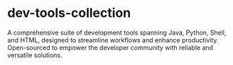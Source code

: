# dev-tools-collection
A comprehensive suite of development tools spanning Java, Python, Shell, and HTML, designed to streamline workflows and enhance productivity. Open-sourced to empower the developer community with reliable and versatile solutions.
